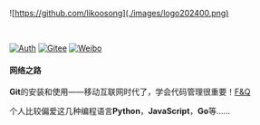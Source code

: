 
![https://github.com/likoosong](./images/logo202400.png)

<img src="https://cdn.jsdelivr.net/gh/eryajf/tu@main/img/image_20240420_214408.gif" width="800"  height="3">

[![Auth](https://img.shields.io/badge/Auth-likoosong-ff69b4?logo=github)](https://github.com/likoosong) [![Gitee](https://img.shields.io/badge/Gitee-szbin-green?logo=gitee)](https://gitee.com/likoosong) [![Weibo](https://img.shields.io/badge/微博-雁过无声song-8A2BE2?logo=Weibo)](https://www.weibo.com/u/1495375454) 



#### 网络之路

**Git**的安装和使用——移动互联网时代了，学会代码管理很重要！[F&Q](./git/关于git命令行使用的一些问题.md)

个人比较偏爱这几种编程语言**Python**，**JavaScript**，**Go**等......

